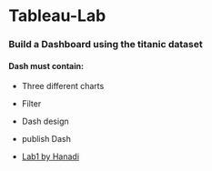 # Tableau-Lab

### Build a Dashboard using the titanic dataset
#### Dash must contain:
- Three different charts
- Filter
- Dash design
- publish Dash

- [Lab1 by Hanadi](https://public.tableau.com/app/profile/hanadi.salman/viz/Lab1_16859969599160/Dashboard2?publish=yes)

